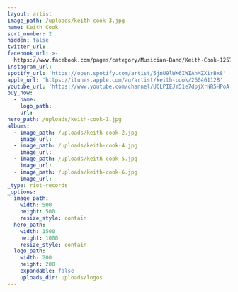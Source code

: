 ```yaml
---
layout: artist
image_path: /uploads/keith-cook-3.jpg
name: Keith Cook
sort_number: 2
hidden: false
twitter_url:
facebook_url: >-
  https://www.facebook.com/pages/category/Musician-Band/Keith-Cook-125773104141440/
instagram_url:
spotify_url: 'https://open.spotify.com/artist/5jnU9lWK6IWIAhMZXirBx8'
apple_url: 'https://itunes.apple.com/au/artist/keith-cook/260461128'
youtube_url: 'https://www.youtube.com/channel/UCLPIEJY51e7dpjXrNR5HPoA'
buy_now:
  - name:
    logo_path:
    url:
hero_path: /uploads/keith-cook-1.jpg
albums:
  - image_path: /uploads/keith-cook-2.jpg
    image_url:
  - image_path: /uploads/keith-cook-4.jpg
    image_url:
  - image_path: /uploads/keith-cook-5.jpg
    image_url:
  - image_path: /uploads/keith-cook-6.jpg
    image_url:
_type: riot-records
_options:
  image_path:
    width: 500
    height: 500
    resize_style: contain
  hero_path:
    width: 1500
    height: 1000
    resize_style: contain
  logo_path:
    width: 200
    height: 200
    expandable: false
    uploads_dir: uploads/logos
---
```


